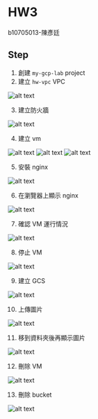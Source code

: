 # HW3

b10705013-陳彥廷

## Step

1. 創建 `my-gcp-lab` project
2. 建立 `hw-vpc` VPC

![alt text](image.png)

3. 建立防火牆

![alt text](image-1.png)

4. 建立 vm

![alt text](image-3.png)
![alt text](image-4.png)
![alt text](image-5.png)

5. 安裝 nginx

![alt text](image-6.png)

6. 在瀏覽器上顯示 nginx

![alt text](image-7.png)

7. 確認 VM 運行情況

![alt text](image-8.png)

8. 停止 VM

![alt text](image-9.png)

9. 建立 GCS

![alt text](image-10.png)

10. 上傳圖片

![alt text](image-11.png)

11. 移到資料夾後再顯示圖片

![alt text](image-12.png)

12. 刪除 VM

![alt text](image-13.png)

13. 刪除 bucket

![alt text](image-14.png)